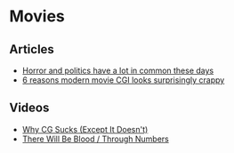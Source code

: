 # Movies

## Articles

- [Horror and politics have a lot in common these days](https://www.wired.com/2018/08/geeks-guide-horror-politics/)
- [6 reasons modern movie CGI looks surprisingly crappy](https://www.cracked.com/blog/6-reasons-expensive-films-end-up-with-crappy-special-effects/)

## Videos

- [Why CG Sucks (Except It Doesn't)](https://www.youtube.com/watch?v=bL6hp8BKB24)
- [There Will Be Blood / Through Numbers](https://vimeo.com/80654617)
